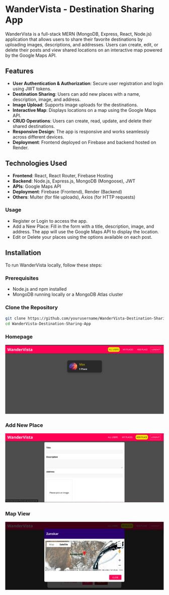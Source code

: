 # WanderVista - Destination Sharing App

WanderVista is a full-stack MERN (MongoDB, Express, React, Node.js) application that allows users to share their favorite destinations by uploading images, descriptions, and addresses. Users can create, edit, or delete their posts and view shared locations on an interactive map powered by the Google Maps API. 

## Features

- **User Authentication & Authorization**: Secure user registration and login using JWT tokens.
- **Destination Sharing**: Users can add new places with a name, description, image, and address.
- **Image Upload**: Supports image uploads for the destinations.
- **Interactive Map**: Displays locations on a map using the Google Maps API.
- **CRUD Operations**: Users can create, read, update, and delete their shared destinations.
- **Responsive Design**: The app is responsive and works seamlessly across different devices.
- **Deployment**: Frontend deployed on Firebase and backend hosted on Render.

## Technologies Used

- **Frontend**: React, React Router, Firebase Hosting
- **Backend**: Node.js, Express.js, MongoDB (Mongoose), JWT
- **APIs**: Google Maps API
- **Deployment**: Firebase (Frontend), Render (Backend)
- **Others**: Multer (for file uploads), Axios (for HTTP requests)

### Usage
- Register or Login to access the app.
- Add a New Place: Fill in the form with a title, description, image, and address. The app will use the Google Maps API to display the location.
- Edit or Delete your places using the options available on each post.

## Installation

To run WanderVista locally, follow these steps:

### Prerequisites

- Node.js and npm installed
- MongoDB running locally or a MongoDB Atlas cluster

### Clone the Repository

```bash
git clone https://github.com/yourusername/WanderVista-Destination-Sharing-App.git
cd WanderVista-Destination-Sharing-App
```

### Homepage
![Homepage Screenshot](frontend/assets/homepage.png "Homepage of WanderVista")


### Add New Place
![Add Place Screenshot](frontend/assets/addPlace.png "Add New Place Form")

### Map View
![Map View Screenshot](frontend/assets/MapView.png "Add New Place Form")
